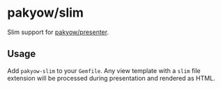 # pakyow/slim

Slim support for [pakyow/presenter](https://github.com/pakyow/pakyow/tree/master/pakyow-presenter).

## Usage

Add `pakyow-slim` to your `Gemfile`. Any view template with a `slim` file extension will be processed during presentation and rendered as HTML.
